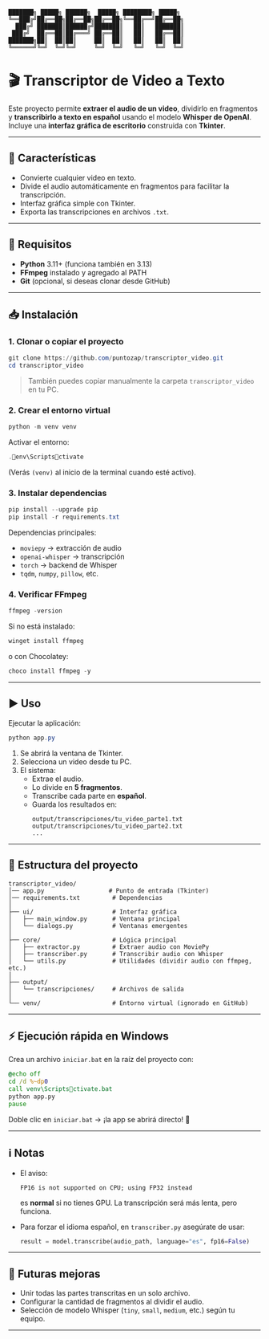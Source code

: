 ```text
███████╗ █████╗ ██████╗  █████╗ ████████╗ █████╗ 
╚══███╔╝██╔══██╗██╔══██╗██╔══██╗╚══██╔══╝██╔══██╗
  ███╔╝ ███████║██████╔╝███████║   ██║   ███████║
 ███╔╝  ██╔══██║██╔═══╝ ██╔══██║   ██║   ██╔══██║
███████╗██║  ██║██║     ██║  ██║   ██║   ██║  ██║
╚══════╝╚═╝  ╚═╝╚═╝     ╚═╝  ╚═╝   ╚═╝   ╚═╝  ╚═╝
```

# 🎬 Transcriptor de Video a Texto  

Este proyecto permite **extraer el audio de un video**, dividirlo en fragmentos y **transcribirlo a texto en español** usando el modelo **Whisper de OpenAI**.  
Incluye una **interfaz gráfica de escritorio** construida con **Tkinter**.  

---

## 📖 Características
- Convierte cualquier video en texto.
- Divide el audio automáticamente en fragmentos para facilitar la transcripción.
- Interfaz gráfica simple con Tkinter.
- Exporta las transcripciones en archivos `.txt`.

---

## 🚀 Requisitos

- **Python** 3.11+ (funciona también en 3.13)  
- **FFmpeg** instalado y agregado al PATH  
- **Git** (opcional, si deseas clonar desde GitHub)  

---

## 📥 Instalación

### 1. Clonar o copiar el proyecto
```powershell
git clone https://github.com/puntozap/transcriptor_video.git
cd transcriptor_video
```
> También puedes copiar manualmente la carpeta `transcriptor_video` en tu PC.

### 2. Crear el entorno virtual
```powershell
python -m venv venv
```
Activar el entorno:
```powershell
.env\Scriptsctivate
```
(Verás `(venv)` al inicio de la terminal cuando esté activo).  

### 3. Instalar dependencias
```powershell
pip install --upgrade pip
pip install -r requirements.txt
```

Dependencias principales:
- `moviepy` → extracción de audio  
- `openai-whisper` → transcripción  
- `torch` → backend de Whisper  
- `tqdm`, `numpy`, `pillow`, etc.  

### 4. Verificar FFmpeg
```powershell
ffmpeg -version
```
Si no está instalado:  
```powershell
winget install ffmpeg
```
o con Chocolatey:
```powershell
choco install ffmpeg -y
```

---

## ▶️ Uso

Ejecutar la aplicación:
```powershell
python app.py
```

1. Se abrirá la ventana de Tkinter.  
2. Selecciona un video desde tu PC.  
3. El sistema:  
   - Extrae el audio.  
   - Lo divide en **5 fragmentos**.  
   - Transcribe cada parte en **español**.  
   - Guarda los resultados en:  
     ```
     output/transcripciones/tu_video_parte1.txt
     output/transcripciones/tu_video_parte2.txt
     ...
     ```

---

## 📂 Estructura del proyecto

```
transcriptor_video/
│── app.py                  # Punto de entrada (Tkinter)
│── requirements.txt         # Dependencias
│
├── ui/                      # Interfaz gráfica
│   ├── main_window.py       # Ventana principal
│   └── dialogs.py           # Ventanas emergentes
│
├── core/                    # Lógica principal
│   ├── extractor.py         # Extraer audio con MoviePy
│   ├── transcriber.py       # Transcribir audio con Whisper
│   └── utils.py             # Utilidades (dividir audio con ffmpeg, etc.)
│
├── output/
│   └── transcripciones/     # Archivos de salida
│
└── venv/                    # Entorno virtual (ignorado en GitHub)
```

---

## ⚡ Ejecución rápida en Windows

Crea un archivo `iniciar.bat` en la raíz del proyecto con:

```bat
@echo off
cd /d %~dp0
call venv\Scriptsctivate.bat
python app.py
pause
```

Doble clic en `iniciar.bat` → ¡la app se abrirá directo! 🎉

---

## ℹ️ Notas

- El aviso:
  ```
  FP16 is not supported on CPU; using FP32 instead
  ```
  es **normal** si no tienes GPU. La transcripción será más lenta, pero funciona.  

- Para forzar el idioma español, en `transcriber.py` asegúrate de usar:  
  ```python
  result = model.transcribe(audio_path, language="es", fp16=False)
  ```

---

## 📌 Futuras mejoras
- Unir todas las partes transcritas en un solo archivo.  
- Configurar la cantidad de fragmentos al dividir el audio.  
- Selección de modelo Whisper (`tiny`, `small`, `medium`, etc.) según tu equipo.  

---
